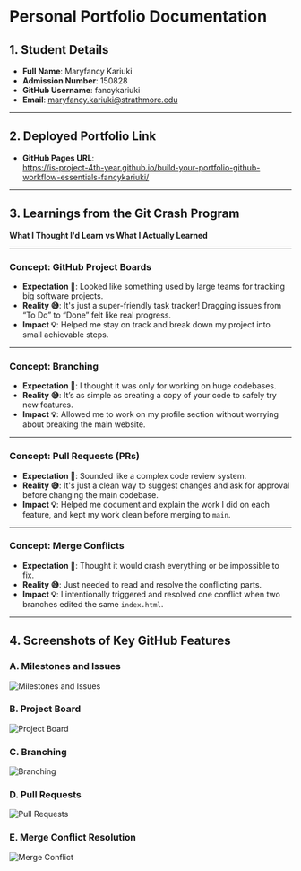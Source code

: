 # Personal Portfolio Documentation

## 1. Student Details

- **Full Name**: Maryfancy Kariuki  
- **Admission Number**: 150828 
- **GitHub Username**: fancykariuki  
- **Email**: <maryfancy.kariuki@strathmore.edu>  

---

## 2. Deployed Portfolio Link

- **GitHub Pages URL**:  
 <https://is-project-4th-year.github.io/build-your-portfolio-github-workflow-essentials-fancykariuki/>

---

## 3. Learnings from the Git Crash Program

**What I Thought I'd Learn vs What I Actually Learned**

---

### Concept: GitHub Project Boards

- **Expectation 👀**: Looked like something used by large teams for tracking big software projects.
- **Reality 😅**: It's just a super-friendly task tracker! Dragging issues from “To Do” to “Done” felt like real progress.
- **Impact 💡**: Helped me stay on track and break down my project into small achievable steps.

---

### Concept: Branching

- **Expectation 👀**: I thought it was only for working on huge codebases.
- **Reality 😅**: It’s as simple as creating a copy of your code to safely try new features.
- **Impact 💡**: Allowed me to work on my profile section without worrying about breaking the main website.

---

### Concept: Pull Requests (PRs)

- **Expectation 👀**: Sounded like a complex code review system.
- **Reality 😅**: It's just a clean way to suggest changes and ask for approval before changing the main codebase.
- **Impact 💡**: Helped me document and explain the work I did on each feature, and kept my work clean before merging to `main`.

---

### Concept: Merge Conflicts

- **Expectation 👀**: Thought it would crash everything or be impossible to fix.
- **Reality 😅**: Just needed to read and resolve the conflicting parts.
- **Impact 💡**: I intentionally triggered and resolved one conflict when two branches edited the same `index.html`.

---

## 4. Screenshots of Key GitHub Features

### A. Milestones and Issues

![Milestones and Issues](images/milestones-issues.png)  

### B. Project Board

![Project Board](images/project-board.png)  

### C. Branching

![Branching](images/branch-list.png)  

### D. Pull Requests

![Pull Requests](images/pull-requests.png)  

### E. Merge Conflict Resolution

![Merge Conflict](images/merge-conflict.png)  
